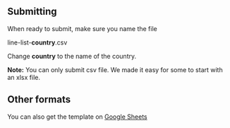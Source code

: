 ## Submitting
When ready to submit, make sure you name the file

line-list-**country**.csv

Change **country** to the name of the country. 

**Note:** You can only submit csv file. We made it easy for some to start with an xlsx file. 

## Other formats
You can also get the template on [Google Sheets](https://docs.google.com/spreadsheets/d/1qyIVKiFFH712l5SYYo2LKsgMabjeX-Z8WSv_WBLUAao/edit?usp=sharing)
